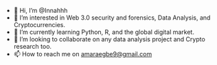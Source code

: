 - 👋 Hi, I’m @Innahhh
- 👀 I’m interested in Web 3.0 security and forensics, Data Analysis, and Cryptocurrencies.
- 🌱 I’m currently learning Python, R, and the global digital market.
- 💞️ I’m looking to collaborate on any data analysis project and Crypto research too.
- 📫 How to reach me on amaraegbe9@gmail.com

<!---
Innahhh/Innahhh is a ✨ special ✨ repository because its `README.md` (this file) appears on your GitHub profile.
You can click the Preview link to take a look at your changes.
--->
